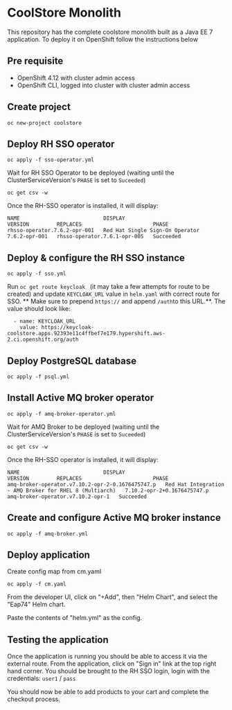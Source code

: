 # CoolStore Monolith

This repository has the complete coolstore monolith built as a Java EE 7 application. To deploy it on OpenShift follow the instructions below

## Pre requisite

* OpenShift 4.12 with cluster admin access
* OpenShift CLI, logged into cluster with cluster admin access

## Create project

```
oc new-project coolstore
```

## Deploy RH SSO operator

```
oc apply -f sso-operator.yml
```

Wait for RH SSO Operator to be deployed (waiting until the ClusterServiceVersion's `PHASE` is set to `Suceeded`)

```
oc get csv -w
```

Once the RH-SSO operator is installed, it will display:

```
NAME                           DISPLAY                           VERSION         REPLACES                       PHASE
rhsso-operator.7.6.2-opr-001   Red Hat Single Sign-On Operator   7.6.2-opr-001   rhsso-operator.7.6.1-opr-005   Succeeded
```

## Deploy & configure the RH SSO instance

```
oc apply -f sso.yml
```

Run `oc get route keycloak ` (it may take a few attempts for route to be created) and update `KEYCLOAK_URL` value in `helm.yaml` with correct route for SSO.
** Make sure to prepend `https://` and append `/auth`to this URL.**. The value should look like:

```
  - name: KEYCLOAK_URL
    value: https://keycloak-coolstore.apps.92393e11c4ffbef7e179.hypershift.aws-2.ci.openshift.org/auth
````

## Deploy PostgreSQL database

```
oc apply -f psql.yml
```

## Install Active MQ broker operator

```
oc apply -f amq-broker-operator.yml
```


Wait for  AMQ Broker to be deployed (waiting until the ClusterServiceVersion's `PHASE` is set to `Suceeded`)

```
oc get csv -w
```

Once the RH-SSO operator is installed, it will display:

```
NAME                           DISPLAY                           VERSION         REPLACES                       PHASE
amq-broker-operator.v7.10.2-opr-2-0.1676475747.p   Red Hat Integration - AMQ Broker for RHEL 8 (Multiarch)   7.10.2-opr-2+0.1676475747.p   amq-broker-operator.v7.10.2-opr-1   Succeeded
```

## Create and configure Active MQ broker instance

```
oc apply -f amq-broker.yml
```

## Deploy application

Create config map from cm.yaml

```
oc apply -f cm.yaml
```

From the developer UI, click on "+Add", then "Helm Chart", and select the "Eap74" Helm chart.

Paste the contents of "helm.yml" as the config.

## Testing the application

Once the application is running you should be able to access it via the external route. From the application, click on "Sign in" link at the top right hand corner.  You should be brought to the RH SSO login, login with the credentials: `user1` / `pass`

You should now be able to add products to your cart and complete the checkout process.

